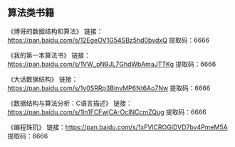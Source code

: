 
## 算法类书籍

《博哥的数据结构和算法》 
链接：https://pan.baidu.com/s/12EgeOV1G54SBz5hd0bvdxQ 
提取码：6666

《我的第一本算法书》
链接：https://pan.baidu.com/s/1VW_pN9JL7GhdWbAmaJTTKg 
提取码：6666

《大话数据结构》
链接：https://pan.baidu.com/s/1y0SRRp3BinvMP6Nt6Ao7Nw 
提取码：6666

《数据结构与算法分析：C语言描述》
链接：https://pan.baidu.com/s/1ln1FCFwjCA-OclNCcmZQug 
提取码：6666

《编程珠玑》
链接：https://pan.baidu.com/s/1xFVlCROGIDVD7bv4PmeM5A 
提取码：6666


